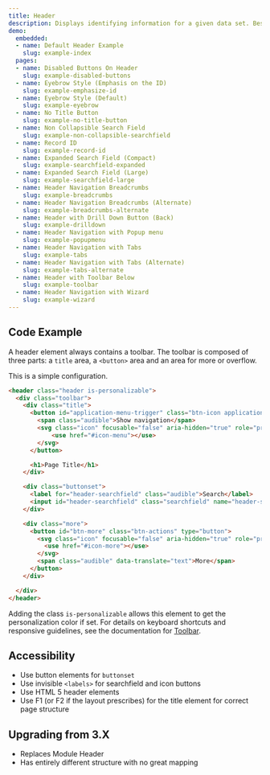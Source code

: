 ```yaml
---
title: Header
description: Displays identifying information for a given data set. Best for identifying the main object or data set in a given view.
demo:
  embedded:
  - name: Default Header Example
    slug: example-index
  pages:
  - name: Disabled Buttons On Header
    slug: example-disabled-buttons
  - name: Eyebrow Style (Emphasis on the ID)
    slug: example-emphasize-id
  - name: Eyebrow Style (Default)
    slug: example-eyebrow
  - name: No Title Button
    slug: example-no-title-button
  - name: Non Collapsible Search Field
    slug: example-non-collapsible-searchfield
  - name: Record ID
    slug: example-record-id
  - name: Expanded Search Field (Compact)
    slug: example-searchfield-expanded
  - name: Expanded Search Field (Large)
    slug: example-searchfield-large
  - name: Header Navigation Breadcrumbs
    slug: example-breadcrumbs
  - name: Header Navigation Breadcrumbs (Alternate)
    slug: example-breadcrumbs-alternate
  - name: Header with Drill Down Button (Back)
    slug: example-drilldown
  - name: Header Navigation with Popup menu
    slug: example-popupmenu
  - name: Header Navigation with Tabs
    slug: example-tabs
  - name: Header Navigation with Tabs (Alternate)
    slug: example-tabs-alternate
  - name: Header with Toolbar Below
    slug: example-toolbar
  - name: Header Navigation with Wizard
    slug: example-wizard
---
```


## Code Example

A header element always contains a toolbar. The toolbar is composed of three parts: a `title` area, a `<button>` area and an area for more or overflow.

This is a simple configuration.

```html
<header class="header is-personalizable">
  <div class="toolbar">
    <div class="title">
      <button id="application-menu-trigger" class="btn-icon application-menu-trigger" type="button">
        <span class="audible">Show navigation</span>
        <svg class="icon" focusable="false" aria-hidden="true" role="presentation">
            <use href="#icon-menu"></use>
        </svg>
      </button>

      <h1>Page Title</h1>
    </div>

    <div class="buttonset">
      <label for="header-searchfield" class="audible">Search</label>
      <input id="header-searchfield" class="searchfield" name="header-searchfield" />
    </div>

    <div class="more">
      <button id="btn-more" class="btn-actions" type="button">
        <svg class="icon" focusable="false" aria-hidden="true" role="presentation">
          <use href="#icon-more"></use>
        </svg>
        <span class="audible" data-translate="text">More</span>
      </button>
    </div>

  </div>
</header>
```

Adding the class `is-personalizable` allows this element to get the personalization color if set. For details on keyboard shortcuts and responsive guidelines, see the documentation for [Toolbar](./toolbar).

## Accessibility

- Use button elements for `buttonset`
- Use invisible `<labels>` for searchfield and icon buttons
- Use HTML 5 header elements
- Use F1 (or F2 if the layout prescribes) for the title element for correct page structure

## Upgrading from 3.X

- Replaces Module Header
- Has entirely different structure with no great mapping
